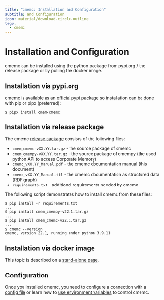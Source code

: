 ```yaml
---
title: "cmemc: Installation and Configuration"
subtitle: and Configuration
icon: material/download-circle-outline
tags:
  - cmemc
---
```

# Installation and Configuration

cmemc can be installed using the python package from pypi.org / the release package or by pulling the docker image.

## Installation via pypi.org

cmemc is available as an [official pypi package](https://pypi.org/project/cmem-cmemc/) so installation can be done with pip or pipx (preferred):

``` shell-session
$ pipx install cmem-cmemc
```

## Installation via release package

The cmemc [release package](https://releases.eccenca.com/cmemc/) consists of the following files:

- `cmem_cmemc-vXX.YY.tar.gz` - the source package of cmemc
- `cmem_cmempy-vXX.YY.tar.gz` - the source package of cmempy (the used python API to access Corporate Memory)
- `cmemc_vXX.YY_Manual.pdf` - the cmemc documentation manual (this document)
- `cmemc_vXX.YY_Manual.ttl` - the cmemc documentation as structured data (RDF graph)
- `requirements.txt` - additional requirements needed by cmemc

The following script demonstrates how to install cmemc from these files:

``` shell-session
$ pip install -r requirements.txt
...
$ pip install cmem_cmempy-v22.1.tar.gz
...
$ pip install cmem_cmemc-v22.1.tar.gz
...
$ cmemc --version
cmemc, version 22.1, running under python 3.9.11
```

## Installation via docker image

This topic is described on a [stand-alone page](../using-the-docker-image/index.md).

## Configuration

Once you installed cmemc, you need to configure a connection with a [config file](file-based-configuration/index.md) or learn how to [use environment variables](environment-based-configuration/index.md) to control cmemc.

